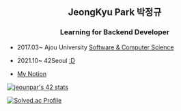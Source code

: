 <h2 align="center">JeongKyu Park 박정규</h2>
<h3 align="center"> Learning for Backend Developer</h3>

- 2017.03~ Ajou University [Software & Computer Science](http://software.ajou.ac.kr/main.php)

- 2021.10~ 42Seoul [:D](https://42seoul.kr/seoul42/main/view)

- [My Notion](https://jeounpar.notion.site/JeongKyu-Park-639628958549428893c9b5261feccaa9)

[![jeounpar's 42 stats](https://badge42.vercel.app/api/v2/cl1n3dl45008409laqsz21yso/stats?cursusId=21&coalitionId=88)](https://github.com/JaeSeoKim/badge42)


[![Solved.ac Profile](http://mazassumnida.wtf/api/v2/generate_badge?boj=cdex6531)](https://solved.ac/cdex6531/)


